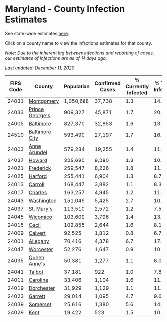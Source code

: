 # Maryland - County Infection Estimates

See state-wide estimates [here](/infections/us-md).

Click on a county name to view the infections estimates for that county.

*Note: Due to the inherent lag between infections and reporting of cases, our estimates of infections are as of 14 days ago.*

*Last updated: December 11, 2020*

|   FIPS Code |                             County |   Population |   Confirmed Cases |   % Currently Infected |   % Total Infected |
|-------------|------------------------------------|--------------|-------------------|------------------------|--------------------|
|       24031 |           [Montgomery](montgomery) |    1,050,688 |            37,738 |                    1.3 |               14.0 |
|       24033 | [Prince George's](prince-george's) |      909,327 |            45,871 |                    1.7 |               20.3 |
|       24005 |             [Baltimore](baltimore) |      827,370 |            32,853 |                    1.6 |               13.8 |
|       24510 |   [Baltimore City](baltimore-city) |      593,490 |            27,197 |                    1.7 |               16.2 |
|       24003 |       [Anne Arundel](anne-arundel) |      579,234 |            19,255 |                    1.4 |               11.5 |
|       24027 |                   [Howard](howard) |      325,690 |             9,280 |                    1.3 |               10.1 |
|       24021 |             [Frederick](frederick) |      259,547 |             8,226 |                    1.8 |               11.4 |
|       24025 |                 [Harford](harford) |      255,441 |             6,904 |                    1.3 |                8.7 |
|       24013 |                 [Carroll](carroll) |      168,447 |             3,882 |                    1.1 |                8.3 |
|       24017 |                 [Charles](charles) |      163,257 |             4,945 |                    1.2 |               11.0 |
|       24043 |           [Washington](washington) |      151,049 |             5,425 |                    2.7 |               10.5 |
|       24037 |           [St. Mary's](st.-mary's) |      113,510 |             2,572 |                    1.2 |                7.5 |
|       24045 |               [Wicomico](wicomico) |      103,609 |             3,796 |                    1.4 |               13.4 |
|       24015 |                     [Cecil](cecil) |      102,855 |             2,644 |                    1.6 |                8.1 |
|       24009 |                 [Calvert](calvert) |       92,525 |             1,812 |                    0.8 |                6.7 |
|       24001 |               [Allegany](allegany) |       70,416 |             4,378 |                    6.7 |               17.1 |
|       24047 |             [Worcester](worcester) |       52,276 |             1,647 |                    0.9 |               10.2 |
|       24035 |       [Queen Anne's](queen-anne's) |       50,381 |             1,277 |                    1.1 |                8.0 |
|       24041 |                   [Talbot](talbot) |       37,181 |               922 |                    1.0 |                7.8 |
|       24011 |               [Caroline](caroline) |       33,406 |             1,104 |                    1.6 |               11.7 |
|       24019 |           [Dorchester](dorchester) |       31,929 |             1,129 |                    1.1 |               11.2 |
|       24023 |                 [Garrett](garrett) |       29,014 |             1,095 |                    4.7 |                9.6 |
|       24039 |               [Somerset](somerset) |       25,616 |             1,380 |                    5.6 |               14.4 |
|       24029 |                       [Kent](kent) |       19,422 |               523 |                    1.5 |               10.7 |